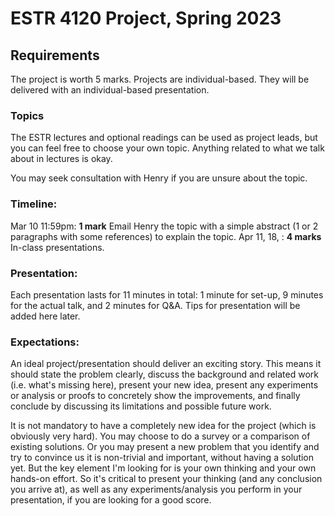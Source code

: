 # ESTR 4120 Project, Spring 2023

## Requirements

The project is worth 5 marks. Projects are individual-based. They will be delivered with an individual-based presentation.

### Topics
The ESTR lectures and optional readings can be used as project leads, but you can feel free to choose your own topic. Anything related to what we talk about in lectures is okay.

You may seek consultation with Henry if you are unsure about the topic.

### Timeline:
Mar 10 11:59pm: **1 mark** Email Henry the topic with a simple abstract (1 or 2 paragraphs with some references) to explain the topic.
Apr 11, 18, : **4 marks** In-class presentations.

### Presentation:
Each presentation lasts for 11 minutes in total: 1 minute for set-up, 9 minutes for the actual talk, and 2 minutes for Q&A. Tips for presentation will be added here later.

### Expectations:
An ideal project/presentation should deliver an exciting story. This means it should state the problem clearly, discuss the background and related work (i.e. what's missing here), present your new idea, present any experiments or analysis or proofs to concretely show the improvements, and finally conclude by discussing its limitations and possible future work.

It is not mandatory to have a completely new idea for the project (which is obviously very hard). You may choose to do a survey or a comparison of existing solutions. Or you may present a new problem that you identify and try to convince us it is non-trivial and important, without having a solution yet. But the key element I'm looking for is your own thinking and your own hands-on effort. So it's critical to present your thinking (and any conclusion you arrive at), as well as any experiments/analysis you perform in your presentation, if you are looking for a good score.
